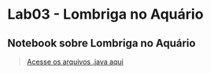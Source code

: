 # Lab03 - Lombriga no Aquário
## Notebook sobre Lombriga no Aquário

> [Acesse os arquivos .java aqui](src/pt/c02oo/s02classe/s03lombriga/)

